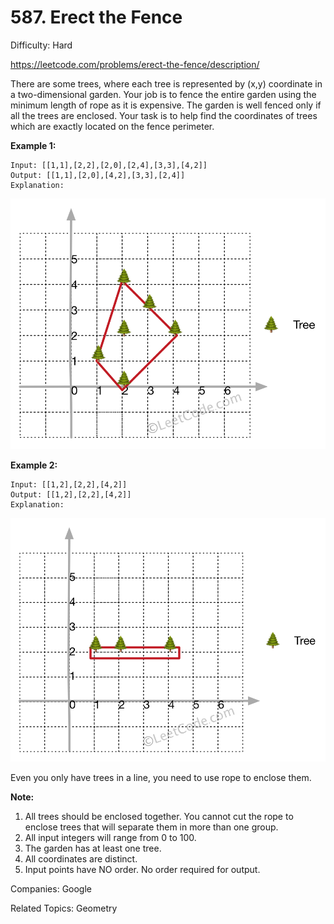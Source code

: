 # 587. Erect the Fence

Difficulty: Hard

https://leetcode.com/problems/erect-the-fence/description/

There are some trees, where each tree is represented by (x,y) coordinate in a two-dimensional garden. Your job is to fence the entire garden using the minimum length of rope as it is expensive. The garden is well fenced only if all the trees are enclosed. Your task is to help find the coordinates of trees which are exactly located on the fence perimeter.

**Example 1:**
```
Input: [[1,1],[2,2],[2,0],[2,4],[3,3],[4,2]]
Output: [[1,1],[2,0],[4,2],[3,3],[2,4]]
Explanation:
```
![alt text](erect_the_fence_1.png)

**Example 2:**
```
Input: [[1,2],[2,2],[4,2]]
Output: [[1,2],[2,2],[4,2]]
Explanation:
```
![alt text](erect_the_fence_2.png)

Even you only have trees in a line, you need to use rope to enclose them. 

**Note:**

1. All trees should be enclosed together. You cannot cut the rope to enclose trees that will separate them in more than one group.
2. All input integers will range from 0 to 100.
3. The garden has at least one tree.
4. All coordinates are distinct.
5. Input points have NO order. No order required for output.

Companies: Google

Related Topics: Geometry
